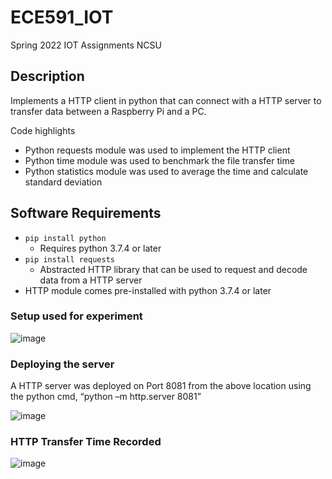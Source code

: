 # ECE591_IOT
Spring 2022 IOT Assignments NCSU

## Description
Implements a HTTP client in python that can connect with a HTTP server to transfer data between a Raspberry Pi and a PC. 

Code highlights
- Python requests module was used to implement the HTTP client
- Python time module was used to benchmark the file transfer time
- Python statistics module was used to average the time and calculate standard deviation

## Software Requirements
- `pip install python`
  - Requires python 3.7.4 or later
- `pip install requests`
  - Abstracted HTTP library that can be used to request and decode data from a HTTP server 
- HTTP module comes pre-installed with python 3.7.4 or later

### Setup used for experiment
![image](https://user-images.githubusercontent.com/99939969/154616582-9a70b923-41bf-4a98-a7fe-8372ac5fd988.png)


### Deploying the server
A HTTP server was deployed on Port 8081 from the above location using the python cmd, “python –m http.server 8081”

![image](https://user-images.githubusercontent.com/99939969/154616363-27a3895f-6c64-48d0-932e-ceaf600432e7.png)


### HTTP Transfer Time Recorded

![image](https://user-images.githubusercontent.com/99939969/154616760-5c1a0d3f-1091-44c1-a76e-aee5d7f9104f.png)


